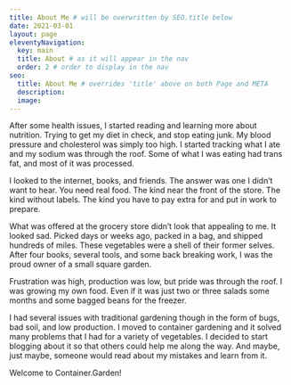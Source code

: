 ```yaml
---
title: About Me # will be overwritten by SEO.title below
date: 2021-03-01
layout: page
eleventyNavigation:
  key: main
  title: About # as it will appear in the nav
  order: 2 # order to display in the nav
seo:
  title: About Me # overrides 'title' above on both Page and META
  description:
  image:
---
```


After some health issues, I started reading and learning more about nutrition.  Trying to get my diet in check, and stop eating junk. My blood pressure and cholesterol was simply too high. I started tracking what I ate and my sodium was through the roof. Some of what I was eating had trans fat, and most of it was processed.    

I looked to the internet, books, and friends.  The answer was one I didn’t want to hear.  You need real food.  The kind near the front of the store.  The kind without labels. The kind you have to pay extra for and put in work to prepare. 

What was offered at the grocery store didn’t look that appealing to me.  It looked sad.  Picked days or weeks ago, packed in a bag, and shipped hundreds of miles.  These vegetables were a shell of their former selves. After four books, several tools, and some back breaking work, I was the proud owner of a small square garden.

Frustration was high, production was low, but pride was through the roof.  I was growing my own food.  Even if it was just two or three salads some months and some bagged beans for the freezer.  

I had several issues with traditional gardening though in the form of bugs, bad soil, and low production. I moved to container gardening and it solved many problems that I had for a variety of vegetables. I decided to start blogging about it so that others could help me along the way. And maybe, just maybe, someone would read about my mistakes and learn from it. 

Welcome to Container.Garden!
